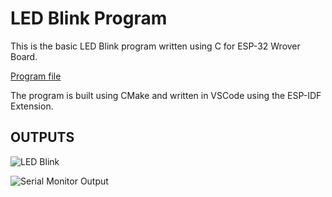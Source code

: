 # LED Blink Program

This is the basic LED Blink program written using C for ESP-32 Wrover Board. 

[Program file](./main/main.c)

The program is built using CMake and written in VSCode using the ESP-IDF Extension. 

## OUTPUTS 

![LED Blink](../videos/led_blink/led_blink.gif)




![Serial Monitor Output](../videos/led_blink/serial_mon.gif)
